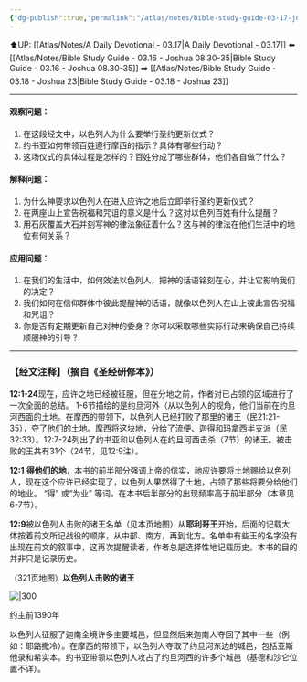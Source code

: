 ```yaml
---
{"dg-publish":true,"permalink":"/atlas/notes/bible-study-guide-03-17-joshua-12-07-13-13/","noteIcon":""}
---
```


⬆️UP: [[Atlas/Notes/A Daily Devotional - 03.17\|A Daily Devotional - 03.17]]
⬅️ [[Atlas/Notes/Bible Study Guide - 03.16 - Joshua 08.30-35\|Bible Study Guide - 03.16 - Joshua 08.30-35]]
➡️ [[Atlas/Notes/Bible Study Guide - 03.18 - Joshua 23\|Bible Study Guide - 03.18 - Joshua 23]] 

---

#### 观察问题：  
1. 在这段经文中，以色列人为什么要举行圣约更新仪式？  
2. 约书亚如何带领百姓遵行摩西的指示？具体有哪些行动？  
3. 这场仪式的具体过程是怎样的？百姓分成了哪些群体，他们各自做了什么？  

#### 解释问题：  
1. 为什么神要求以色列人在进入应许之地后立即举行圣约更新仪式？  
2. 在两座山上宣告祝福和咒诅的意义是什么？这对以色列百姓有什么提醒？  
3. 用石灰覆盖大石并刻写神的律法象征着什么？这与神的律法在他们生活中的地位有何关系？  

#### 应用问题：  
1. 在我们的生活中，如何效法以色列人，把神的话语铭刻在心，并让它影响我们的决定？  
2. 我们如何在信仰群体中彼此提醒神的话语，就像以色列人在山上彼此宣告祝福和咒诅？  
3. 你是否有定期更新自己对神的委身？你可以采取哪些实际行动来确保自己持续顺服神的引导？

---
### 【经文注释】（摘自《圣经研修本》）

**12:1-24**现在，应许之地已经被征服，但在分地之前，作者对已占领的区域进行了一次全面的总结。 1-6节描绘的是约旦河外（从以色列人的视角，他们当前在约旦河西面的土地。在摩西的带领下，以色列人已经打败了那里的诸王（民21:21-35），夺了他们的土地。摩西将这块地，分给了流便、迦得和玛拿西半支派（民32:33）。12:7-24列出了约书亚和以色列人在约旦河西击杀（7节）的诸王。被击败的王共有31个（24节，见12:9注）。

**12:1** **得他们的地**，本书的前半部分强调上帝的信实，祂应许要将土地赐给以色列人，现在这个应许已经实现了，以色列人果然得了土地，占领了那些将要分给他们的地业。 “得” 或“为业” 等词，在本书后半部分的出现频率高于前半部分（本章见6-7节）。

**12:9**被以色列人击败的诸王名单（见本页地图）从**耶利哥王**开始，后面的记载大体按着前文所记战役的顺序，从中部、南方，再到北方。名单中有些王的名字没有出现在前文的叙事中，这再次提醒读者，作者总是选择性地记载历史。本书的目的并非只是记录历史。

（321页地图）**以色列人击败的诸王**

![|300](https://yimawusi.net/wp-content/uploads/2022/07/map-06-07-p-321.jpg?w=706)

约主前1390年

以色列人征服了迦南全境许多主要城邑，但显然后来迦南人夺回了其中一些（例如：耶路撒冷）。在摩西的带领下，以色列人夺取了约旦河东边的城邑，包括亚斯他录和希实本。约书亚带领以色列人攻占了约旦河西的许多个城邑（基德和沙仑位置不详）。

